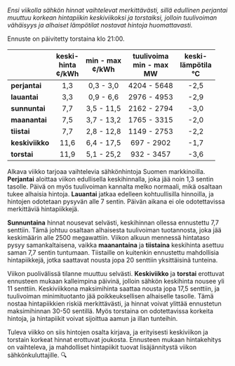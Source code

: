 *Ensi viikolla sähkön hinnat vaihtelevat merkittävästi, sillä edullinen perjantai muuttuu korkean hintapiikin keskiviikoksi ja torstaiksi, jolloin tuulivoiman vähäisyys ja alhaiset lämpötilat nostavat hintoja huomattavasti.*

Ennuste on päivitetty torstaina klo 21:00.

|            | keski-<br>hinta<br>¢/kWh | min - max<br>¢/kWh | tuulivoima<br>min - max<br>MW | keski-<br>lämpötila<br>°C |
|:-----------|:----------------:|:----------------:|:-------------:|:-------------:|
| **perjantai**   | 1,3 | 0,3 - 3,0 | 4204 - 5648 | -2,5 |
| **lauantai**    | 3,3 | 0,9 - 6,6 | 2976 - 4953 | -2,9 |
| **sunnuntai**   | 7,7 | 3,5 - 11,5 | 2162 - 2794 | -3,0 |
| **maanantai**   | 7,5 | 3,7 - 13,2 | 1765 - 3315 | -2,0 |
| **tiistai**     | 7,7 | 2,8 - 12,8 | 1149 - 2753 | -2,2 |
| **keskiviikko** | 11,6 | 6,4 - 17,5 | 697 - 2902 | -1,7 |
| **torstai**     | 11,9 | 5,1 - 25,2 | 932 - 3457 | -3,6 |

Alkava viikko tarjoaa vaihtelevia sähkönhintoja Suomen markkinoilla. **Perjantai** aloittaa viikon edullisella keskihinnalla, joka jää noin 1,3 sentin tasolle. Päivä on myös tuulivoiman kannalta melko normaali, mikä osaltaan tukee alhaisia hintoja. **Lauantai** jatkaa edelleen kohtuullisilla hinnoilla, ja hintojen odotetaan pysyvän alle 7 sentin. Päivän aikana ei ole odotettavissa merkittäviä hintapiikkejä.

**Sunnuntaina** hinnat nousevat selvästi, keskihinnan ollessa ennustettu 7,7 senttiin. Tämä johtuu osaltaan alhaisesta tuulivoiman tuotannosta, joka jää keskimäärin alle 2500 megawattiin. Viikon alkuun mennessä hintataso pysyy samankaltaisena, vaikka **maanantaina** ja **tiistaina** keskihinta asettuu saman 7,7 sentin tuntumaan. Tiistaille on kuitenkin ennustettu mahdollisia hintapiikkejä, jotka saattavat nousta jopa 20 senttiin yksittäisinä tunteina.

Viikon puolivälissä tilanne muuttuu selvästi. **Keskiviikko** ja **torstai** erottuvat ennusteen mukaan kalleimpina päivinä, jolloin sähkön keskihinta nousee yli 11 senttiin. Keskiviikkona maksimihinta saattaa nousta jopa 17,5 senttiin, ja tuulivoiman minimituotanto jää poikkeuksellisen alhaiselle tasolle. Tämä nostaa hintapiikkien riskiä merkittävästi, ja hinnat voivat ylittää ennustetun maksimihinnan 30-50 sentillä. Myös torstaina on odotettavissa korkeita hintoja, ja hintapiikit voivat sijoittua aamun ja illan tunteihin.

Tuleva viikko on siis hintojen osalta kirjava, ja erityisesti keskiviikon ja torstain korkeat hinnat erottuvat joukosta. Ennusteen mukaan hintakehitys on vaihteleva, ja mahdolliset hintapiikit tuovat lisäjännitystä viikon sähkönkuluttajille. 🔍
